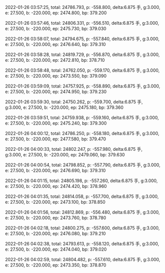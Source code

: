 2022-01-26 03:57:25, total: 24786.793, p: -558.800, delta:6.875 手, g:3.000, e: 27.500, b: -220.000, ep: 2474.800, bp: 379.200

2022-01-26 03:57:46, total: 24806.331, p: -556.510, delta:6.875 手, g:3.000, e: 27.500, b: -220.000, ep: 2475.730, bp: 379.030

2022-01-26 03:58:07, total: 24794.675, p: -557.840, delta:6.875 手, g:3.000, e: 27.500, b: -220.000, ep: 2476.640, bp: 379.310

2022-01-26 03:58:28, total: 24819.729, p: -556.870, delta:6.875 手, g:3.000, e: 27.500, b: -220.000, ep: 2472.810, bp: 378.710

2022-01-26 03:58:48, total: 24762.050, p: -559.170, delta:6.875 手, g:3.000, e: 27.500, b: -220.000, ep: 2473.550, bp: 379.090

2022-01-26 03:59:09, total: 24757.925, p: -558.890, delta:6.875 手, g:3.000, e: 27.500, b: -220.000, ep: 2474.950, bp: 379.230

2022-01-26 03:59:30, total: 24750.262, p: -559.700, delta:6.875 手, g:3.000, e: 27.500, b: -220.000, ep: 2475.180, bp: 379.360

2022-01-26 03:59:51, total: 24759.938, p: -559.160, delta:6.875 手, g:3.000, e: 27.500, b: -220.000, ep: 2475.240, bp: 379.300

2022-01-26 04:00:12, total: 24786.250, p: -558.180, delta:6.875 手, g:3.000, e: 27.500, b: -220.000, ep: 2477.580, bp: 379.470

2022-01-26 04:00:33, total: 24802.247, p: -557.980, delta:6.875 手, g:3.000, e: 27.500, b: -220.000, ep: 2479.060, bp: 379.630

2022-01-26 04:00:54, total: 24798.852, p: -557.790, delta:6.875 手, g:3.000, e: 27.500, b: -220.000, ep: 2476.690, bp: 379.310

2022-01-26 04:01:15, total: 24805.198, p: -557.260, delta:6.875 手, g:3.000, e: 27.500, b: -220.000, ep: 2474.420, bp: 378.960

2022-01-26 04:01:35, total: 24814.058, p: -557.700, delta:6.875 手, g:3.000, e: 27.500, b: -220.000, ep: 2473.100, bp: 378.850

2022-01-26 04:01:56, total: 24812.869, p: -556.480, delta:6.875 手, g:3.000, e: 27.500, b: -220.000, ep: 2473.760, bp: 378.780

2022-01-26 04:02:18, total: 24800.275, p: -557.600, delta:6.875 手, g:3.000, e: 27.500, b: -220.000, ep: 2476.080, bp: 379.210

2022-01-26 04:02:38, total: 24793.613, p: -558.120, delta:6.875 手, g:3.000, e: 27.500, b: -220.000, ep: 2474.040, bp: 379.020

2022-01-26 04:02:59, total: 24804.482, p: -557.610, delta:6.875 手, g:3.000, e: 27.500, b: -220.000, ep: 2473.350, bp: 378.870
